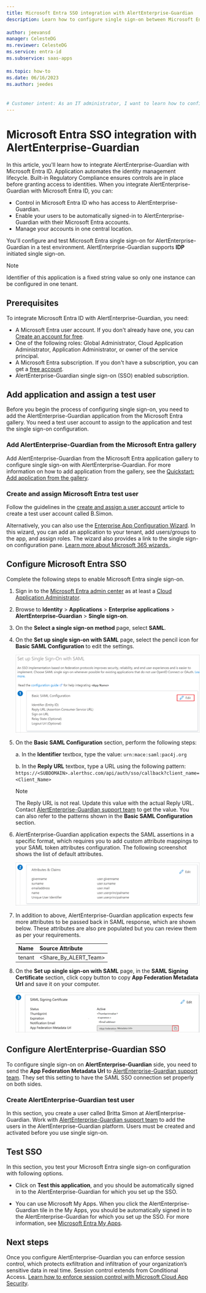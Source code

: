```yaml
---
title: Microsoft Entra SSO integration with AlertEnterprise-Guardian
description: Learn how to configure single sign-on between Microsoft Entra ID and AlertEnterprise-Guardian.

author: jeevansd
manager: CelesteDG
ms.reviewer: CelesteDG
ms.service: entra-id
ms.subservice: saas-apps

ms.topic: how-to
ms.date: 06/16/2023
ms.author: jeedes


# Customer intent: As an IT administrator, I want to learn how to configure single sign-on between Microsoft Entra ID and AlertEnterprise-Guardian so that I can control who has access to AlertEnterprise-Guardian, enable automatic sign-in with Microsoft Entra accounts, and manage my accounts in one central location.
---
```


# Microsoft Entra SSO integration with AlertEnterprise-Guardian

In this article, you'll learn how to integrate AlertEnterprise-Guardian with Microsoft Entra ID. Application automates the identity management lifecycle. Built-in Regulatory Compliance ensures controls are in place before granting access to identities. When you integrate AlertEnterprise-Guardian with Microsoft Entra ID, you can:

* Control in Microsoft Entra ID who has access to AlertEnterprise-Guardian.
* Enable your users to be automatically signed-in to AlertEnterprise-Guardian with their Microsoft Entra accounts.
* Manage your accounts in one central location.

You'll configure and test Microsoft Entra single sign-on for AlertEnterprise-Guardian in a test environment. AlertEnterprise-Guardian supports **IDP** initiated single sign-on.

> [!NOTE]
> Identifier of this application is a fixed string value so only one instance can be configured in one tenant.

## Prerequisites

To integrate Microsoft Entra ID with AlertEnterprise-Guardian, you need:

* A Microsoft Entra user account. If you don't already have one, you can [Create an account for free](https://azure.microsoft.com/free/?WT.mc_id=A261C142F).
* One of the following roles: Global Administrator, Cloud Application Administrator, Application Administrator, or owner of the service principal.
* A Microsoft Entra subscription. If you don't have a subscription, you can get a [free account](https://azure.microsoft.com/free/).
* AlertEnterprise-Guardian single sign-on (SSO) enabled subscription.

## Add application and assign a test user

Before you begin the process of configuring single sign-on, you need to add the AlertEnterprise-Guardian application from the Microsoft Entra gallery. You need a test user account to assign to the application and test the single sign-on configuration.

<a name='add-alertenterprise-guardian-from-the-azure-ad-gallery'></a>

### Add AlertEnterprise-Guardian from the Microsoft Entra gallery

Add AlertEnterprise-Guardian from the Microsoft Entra application gallery to configure single sign-on with AlertEnterprise-Guardian. For more information on how to add application from the gallery, see the [Quickstart: Add application from the gallery](~/identity/enterprise-apps/add-application-portal.md).

<a name='create-and-assign-azure-ad-test-user'></a>

### Create and assign Microsoft Entra test user

Follow the guidelines in the [create and assign a user account](~/identity/enterprise-apps/add-application-portal-assign-users.md) article to create a test user account called B.Simon.

Alternatively, you can also use the [Enterprise App Configuration Wizard](https://portal.office.com/AdminPortal/home?Q=Docs#/azureadappintegration). In this wizard, you can add an application to your tenant, add users/groups to the app, and assign roles. The wizard also provides a link to the single sign-on configuration pane. [Learn more about Microsoft 365 wizards.](/microsoft-365/admin/misc/azure-ad-setup-guides). 

<a name='configure-azure-ad-sso'></a>

## Configure Microsoft Entra SSO

Complete the following steps to enable Microsoft Entra single sign-on.

1. Sign in to the [Microsoft Entra admin center](https://entra.microsoft.com) as at least a [Cloud Application Administrator](~/identity/role-based-access-control/permissions-reference.md#cloud-application-administrator).
1. Browse to **Identity** > **Applications** > **Enterprise applications** > **AlertEnterprise-Guardian** > **Single sign-on**.
1. On the **Select a single sign-on method** page, select **SAML**.
1. On the **Set up single sign-on with SAML** page, select the pencil icon for **Basic SAML Configuration** to edit the settings.

   ![Screenshot shows how to edit Basic SAML Configuration.](common/edit-urls.png "Basic Configuration")

1. On the **Basic SAML Configuration** section, perform the following steps:

	a. In the **Identifier** textbox, type the value:
	`urn:mace:saml:pac4j.org` 

	b. In the **Reply URL** textbox, type a URL using the following pattern:
	`https://<SUBDOMAIN>.alerthsc.com/api/auth/sso/callback?client_name=<Client_Name>`

	> [!Note]
    > The Reply URL is not real. Update this value with the actual Reply URL. Contact [AlertEnterprise-Guardian support team](mailto:info@alertenterprise.com) to get the value. You can also refer to the patterns shown in the **Basic SAML Configuration** section.

1. AlertEnterprise-Guardian application expects the SAML assertions in a specific format, which requires you to add custom attribute mappings to your SAML token attributes configuration. The following screenshot shows the list of default attributes.

	![Screenshot shows the image of attributes configuration.](common/default-attributes.png "Image")

1. In addition to above, AlertEnterprise-Guardian application expects few more attributes to be passed back in SAML response, which are shown below. These attributes are also pre populated but you can review them as per your requirements.

	| Name |  Source Attribute|
	| ---------------|  --------- |
    | tenant | <Share_By_ALERT_Team> |

1. On the **Set up single sign-on with SAML** page, in the **SAML Signing Certificate** section, click copy button to copy **App Federation Metadata Url** and save it on your computer.

    ![Screenshot shows the Certificate download link.](common/copy-metadataurl.png "Certificate")

## Configure AlertEnterprise-Guardian SSO

To configure single sign-on on **AlertEnterprise-Guardian** side, you need to send the **App Federation Metadata Url** to [AlertEnterprise-Guardian support team](mailto:info@alertenterprise.com). They set this setting to have the SAML SSO connection set properly on both sides.

### Create AlertEnterprise-Guardian test user

In this section, you create a user called Britta Simon at AlertEnterprise-Guardian. Work with [AlertEnterprise-Guardian support team](mailto:info@alertenterprise.com) to add the users in the AlertEnterprise-Guardian platform. Users must be created and activated before you use single sign-on.

## Test SSO 

In this section, you test your Microsoft Entra single sign-on configuration with following options.

* Click on **Test this application**, and you should be automatically signed in to the AlertEnterprise-Guardian for which you set up the SSO.

* You can use Microsoft My Apps. When you click the AlertEnterprise-Guardian tile in the My Apps, you should be automatically signed in to the AlertEnterprise-Guardian for which you set up the SSO. For more information, see [Microsoft Entra My Apps](/azure/active-directory/manage-apps/end-user-experiences#azure-ad-my-apps).

## Next steps

Once you configure AlertEnterprise-Guardian you can enforce session control, which protects exfiltration and infiltration of your organization’s sensitive data in real time. Session control extends from Conditional Access. [Learn how to enforce session control with Microsoft Cloud App Security](/cloud-app-security/proxy-deployment-aad).
